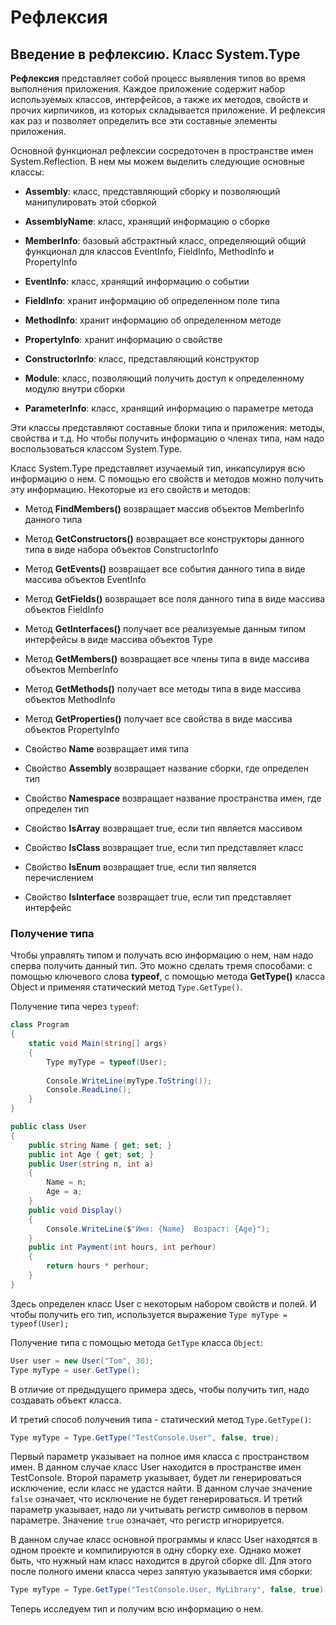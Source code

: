 # Рефлексия

## Введение в рефлексию. Класс System.Type

**Рефлексия** представляет собой процесс выявления типов во время выполнения приложения. Каждое приложение содержит 
набор используемых классов, интерфейсов, а также их методов, свойств и прочих кирпичиков, из которых складывается приложение. И рефлексия 
как раз и позволяет определить все эти составные элементы приложения.

Основной функционал рефлексии сосредоточен в пространстве имен System.Reflection. В нем мы можем выделить следующие основные классы:

- **Assembly**: класс, представляющий сборку и позволяющий манипулировать этой сборкой

- **AssemblyName**: класс, хранящий информацию о сборке

- **MemberInfo**: базовый абстрактный класс, определяющий общий функционал для классов EventInfo, FieldInfo, 
MethodInfo и PropertyInfo

- **EventInfo**: класс, хранящий информацию о событии

- **FieldInfo**: хранит информацию об определенном поле типа

- **MethodInfo**: хранит информацию об определенном методе

- **PropertyInfo**: хранит информацию о свойстве

- **ConstructorInfo**: класс, представляющий конструктор

- **Module**: класс, позволяющий получить доступ к определенному модулю внутри сборки

- **ParameterInfo**: класс, хранящий информацию о параметре метода

Эти классы представляют составные блоки типа и приложения: методы, свойства и т.д. Но чтобы получить информацию о членах типа, нам надо 
воспользоваться классом System.Type.

Класс System.Type представляет изучаемый тип, инкапсулируя всю информацию о нем. С помощью его свойств и методов можно получить эту информацию. 
Некоторые из его свойств и методов:

- Метод **FindMembers()** возвращает массив объектов MemberInfo данного типа

- Метод **GetConstructors()** возвращает все конструкторы данного типа в виде набора объектов ConstructorInfo

- Метод **GetEvents()** возвращает все события данного типа в виде массива объектов EventInfo

- Метод **GetFields()** возвращает все поля данного типа в виде массива объектов FieldInfo

- Метод **GetInterfaces()** получает все реализуемые данным типом интерфейсы в виде массива объектов Type

- Метод **GetMembers()** возвращает все члены типа в виде массива объектов MemberInfo

- Метод **GetMethods()** получает все методы типа в виде массива объектов MethodInfo

- Метод **GetProperties()** получает все свойства в виде массива объектов PropertyInfo

- Свойство **Name** возвращает имя типа

- Свойство **Assembly** возвращает название сборки, где определен тип

- Свойство **Namespace** возвращает название пространства имен, где определен тип

- Свойство **IsArray** возвращает true, если тип является массивом

- Свойство **IsClass** возвращает true, если тип представляет класс

- Свойство **IsEnum** возвращает true, если тип является перечислением

- Свойство **IsInterface** возвращает true, если тип представляет интерфейс

### Получение типа

Чтобы управлять типом и получать всю информацию о нем, нам надо сперва получить данный тип. Это можно сделать тремя способами: с помощью ключевого 
слова **typeof**, с помощью метода **GetType()** класса Object и применяя статический метод `Type.GetType()`.

Получение типа через `typeof`:

```cs
class Program
{
    static void Main(string[] args)
    {
        Type myType = typeof(User);
        
		Console.WriteLine(myType.ToString());
        Console.ReadLine();
    }
}

public class User
{
    public string Name { get; set; }
    public int Age { get; set; }
    public User(string n, int a)
    {
        Name = n;
        Age = a;
    }
    public void Display()
    {
        Console.WriteLine($"Имя: {Name}  Возраст: {Age}");
    }
	public int Payment(int hours, int perhour)
    {
        return hours * perhour;
    }
}
```

Здесь определен класс User с некоторым набором свойств и полей. И чтобы получить его тип, используется выражение `Type myType = typeof(User);`

Получение типа с помощью метода `GetType` класса `Object`:

```cs
User user = new User("Tom", 30);
Type myType = user.GetType();
```

В отличие от предыдущего примера здесь, чтобы получить тип, надо создавать объект класса.

И третий способ получения типа - статический метод `Type.GetType()`:

```cs
Type myType = Type.GetType("TestConsole.User", false, true);
```

Первый параметр указывает на полное имя класса с пространством имен. В данном случае класс User находится в пространстве имен TestConsole. 
Второй параметр указывает, будет ли генерироваться исключение, если класс не удастся найти. В данном случае значение `false` означает, 
что исключение не будет генерироваться. И третий параметр указывает, надо ли учитывать регистр символов в первом параметре. Значение `true` 
означает, что регистр игнорируется.

В данном случае класс основной программы и класс User находятся в одном проекте и компилируются в одну сборку exe. Однако может быть, что 
нужный нам класс находится в другой сборке dll. Для этого после полного имени класса через запятую указывается имя сборки:

```cs
Type myType = Type.GetType("TestConsole.User, MyLibrary", false, true);
```

Теперь исследуем тип и получим всю информацию о нем.

